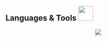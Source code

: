 <h2>Languages & Tools <img src="https://github.com/Anmol-Baranwal/Cool-GIFs-For-GitHub/assets/74038190/fa83eeb9-f4e2-4d85-93f0-688af11babf8" width="40">&nbsp;</h2>
<p align="center">
  <a href="https://skillicons.dev">
    <img src="https://skillicons.dev/icons?i=vscode,python,django,html,css,git,github,docker,mysql,postgres,linux" />
  </a>
</p>
